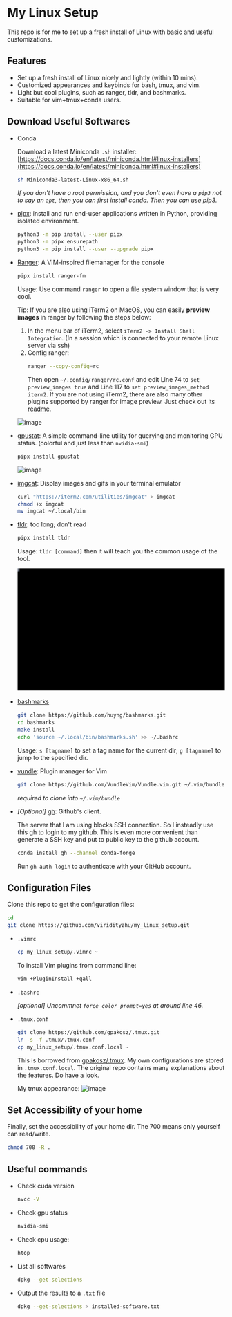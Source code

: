 # My Linux Setup

This repo is for me to set up a fresh install of Linux with basic and useful customizations.

## Features

- Set up a fresh install of Linux nicely and lightly (within 10 mins).
- Customized appearances and keybinds for bash, tmux, and vim.
- Light but cool plugins, such as ranger, tldr, and bashmarks.
- Suitable for vim+tmux+conda users.

## Download Useful Softwares

- Conda

  Download a latest Miniconda `.sh` installer: [https://docs.conda.io/en/latest/miniconda.html#linux-installers](https://docs.conda.io/en/latest/miniconda.html#linux-installers)
  ```bash
  sh Miniconda3-latest-Linux-x86_64.sh
  ```
  *If you don't have a root permission, and you don't even have a `pip3` not to say an `apt`, then you can first install conda. Then you can use pip3.*

- [pipx](https://pypa.github.io/pipx/): install and run end-user applications written in Python, providing isolated environment.
  ```bash
  python3 -m pip install --user pipx
  python3 -m pipx ensurepath
  python3 -m pip install --user --upgrade pipx
  ```

- [Ranger](https://github.com/ranger/ranger): A VIM-inspired filemanager for the console
  ```bash
  pipx install ranger-fm
  ```
  Usage: Use command `ranger` to open a file system window that is very cool.
  
  Tip: If you are also using iTerm2 on MacOS, you can easily **preview images** in ranger by following the steps below:
  1. In the menu bar of iTerm2, select `iTerm2 -> Install Shell Integration`. (In a session which is connected to your remote Linux server via ssh)
  2. Config ranger:
     ```bash
     ranger --copy-config=rc
     ```
     Then open `~/.config/ranger/rc.conf` and edit Line 74 to `set preview_images true` and Line 117 to `set preview_images_method iterm2`.
  If you are not using iTerm2, there are also many other plugins supported by ranger for image preview. Just check out its [readme](https://github.com/ranger/ranger).
  
  ![image](https://user-images.githubusercontent.com/39082096/229707017-516f3dd9-d278-4522-ae49-9c1d946291f4.png)
  
- [gpustat](https://github.com/wookayin/gpustat): A simple command-line utility for querying and monitoring GPU status. (colorful and just less than `nvidia-smi`)
  ```bash
  pipx install gpustat
  ```
  ![image](https://user-images.githubusercontent.com/39082096/235125924-21a18062-808e-4dc1-855c-899c5a551938.png)
  
- [imgcat](https://github.com/danielgatis/imgcat): Display images and gifs in your terminal emulator
  ```bash
  curl "https://iterm2.com/utilities/imgcat" > imgcat
  chmod +x imgcat
  mv imgcat ~/.local/bin
  ```

- [tldr](https://github.com/tldr-pages/tldr): too long; don't read
  ```bash
  pipx install tldr
  ```
  Usage: `tldr [command]` then it will teach you the common usage of the tool.
  
  ![tldr](https://github.com/tldr-pages/tldr/blob/main/images/tldr.svg)

- [bashmarks](https://github.com/huyng/bashmarks)
  ```bash
  git clone https://github.com/huyng/bashmarks.git
  cd bashmarks
  make install
  echo 'source ~/.local/bin/bashmarks.sh' >> ~/.bashrc
  ```
  Usage: `s [tagname]` to set a tag name for the current dir; `g [tagname]` to jump to the specified dir.

- [vundle](https://github.com/VundleVim/Vundle.vim): Plugin manager for Vim
  ```bash
  git clone https://github.com/VundleVim/Vundle.vim.git ~/.vim/bundle/Vundle.vim
  ```
  *required to clone into `~/.vim/bundle`*
  
- *\[Optional\]* [gh](https://cli.github.com/manual/): Github's client.

  The server that I am using blocks SSH connection. So I insteadly use this gh to login to my github. This is even more convenient than generate a SSH key and put to public key to the github account.
  ```bash
  conda install gh --channel conda-forge
  ```
  Run `gh auth login` to authenticate with your GitHub account.
  

## Configuration Files
Clone this repo to get the configuration files:
```bash
cd
git clone https://github.com/viridityzhu/my_linux_setup.git
```

- `.vimrc`
  ```bash
  cp my_linux_setup/.vimrc ~
  ```
  To install Vim plugins from command line: 
  ```bash
  vim +PluginInstall +qall
  ```

- `.bashrc`

  *\[optional\] Uncommnet `force_color_prompt=yes` at around line 46.*

- `.tmux.conf`
  ```bash
  git clone https://github.com/gpakosz/.tmux.git
  ln -s -f .tmux/.tmux.conf
  cp my_linux_setup/.tmux.conf.local ~
  ```
  This is borrowed from [gpakosz/.tmux](https://github.com/gpakosz/.tmux). My own configurations are stored in `.tmux.conf.local`. The original repo contains many explanations about the features. Do have a look.
  
  My tmux appearance:
  ![image](https://user-images.githubusercontent.com/39082096/229707926-2f3a6482-a18e-4383-8da2-781472df7f96.png)

 
## Set Accessibility of your home

Finally, set the accessibility of your home dir. The 700 means only yourself can read/write.
```bash
chmod 700 -R .
```

## Useful commands
  
- Check cuda version
  ```bash
  nvcc -V
  ```

- Check gpu status
  ```bash
  nvidia-smi
  ```

- Check cpu usage: 
  ```bash
  htop
  ```
 
- List all softwares
  ```bash
  dpkg --get-selections
  ```

- Output the results to a `.txt` file
  ```bash
  dpkg --get-selections > installed-software.txt
  ```

